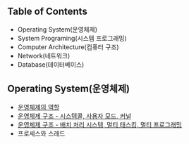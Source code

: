 Table of Contents
---

- Operating System(운영체제)
- System Programing(시스템 프로그래밍)
- Computer Architecture(컴퓨터 구조)
- Network(네트워크)
- Database(데이터베이스)
  

Operating System(운영체제)
---
- [운영체제의 역할](https://yunsikus.github.io/cs/2021/07/21/%EC%9A%B4%EC%98%81%EC%B2%B4%EC%A0%9C%EC%9D%98%EC%97%AD%ED%95%A0/)
- [운영체제 구조 - 시스템콜, 사용자 모드, 커널](https://yunsikus.github.io/cs/2021/07/29/%EC%9A%B4%EC%98%81%EC%B2%B4%EC%A0%9C_%EA%B5%AC%EC%A1%B0_%EC%8B%9C%EC%8A%A4%ED%85%9C%EC%BD%9C/)
- [운영체제 구조 - 배치 처리 시스템, 멀티 태스킹, 멀티 프로그래밍](https://yunsikus.github.io/cs/2021/07/29/%EC%9A%B4%EC%98%81%EC%B2%B4%EC%A0%9C_%EB%B0%B0%EC%B9%98%EC%B2%98%EB%A6%AC_%EC%8B%9C%EB%B6%84%ED%95%A0/)
- 프로세스와 스레드